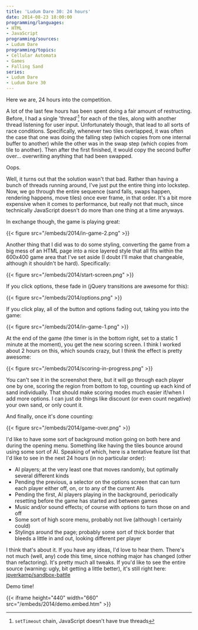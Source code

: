 ```yaml
---
title: 'Ludum Dare 30: 24 hours'
date: 2014-08-23 18:00:00
programming/languages:
- HTML
- JavaScript
programming/sources:
- Ludum Dare
programming/topics:
- Cellular Automata
- Games
- Falling Sand
series:
- Ludum Dare 
- Ludum Dare 30
---
```

Here we are, 24 hours into the competition.

A lot of the last few hours has been spent doing a fair amount of restructing. Before, I had a single 'thread'[^1] for each of the tiles, along with another thread listening for user input. Unfortunately though, that lead to all sorts of race conditions.
Specifically, whenever two tiles overlapped, it was often the case that one was doing the falling step (which copies from one internal buffer to another) while the other was in the swap step (which copies from tile to another). Then after the first finished, it would copy the second buffer over... overwriting anything that had been swapped.

Oops.

<!--more-->

Well, it turns out that the solution wasn't that bad. Rather than having a bunch of threads running around, I've just put the entire thing into lockstep. Now, we go through the entire sequence (sand falls, swaps happen, rendering happens, move tiles) once ever frame, in that order. It's a bit more expensive when it comes to performance, but really not that much, since technically JavaScript doesn't do more than one thing at a time anyways.

In exchange though, the game is playing great:

{{< figure src="/embeds/2014/in-game-2.png" >}}

Another thing that I did was to do some styling, converting the game from a big mess of an HTML page into a nice layered style that all fits within the 600x400 game area that I've set aside (I doubt I'll make that changeable, although it shouldn't be hard). Specifically:

{{< figure src="/embeds/2014/start-screen.png" >}}

If you click options, these fade in (jQuery transitions are awesome for this):

{{< figure src="/embeds/2014/options.png" >}}

If you click play, all of the button and options fading out, taking you into the game:

{{< figure src="/embeds/2014/in-game-1.png" >}}

At the end of the game (the timer is in the bottom right, set to a static 1 minute at the moment), you get the new scoring screen. I think I worked about 2 hours on this, which sounds crazy, but I think the effect is pretty awesome:

{{< figure src="/embeds/2014/scoring-in-progress.png" >}}

You can't see it in the screenshot there, but it will go through each player one by one, scoring the region from bottom to top, counting up each kind of sand individually. That should make scoring modes much easier if/when I add more options. I can just do things like discount (or even count negative) your own sand, or only count it.

And finally, once it's done counting:

{{< figure src="/embeds/2014/game-over.png" >}}

I'd like to have some sort of background motion going on both here and during the opening menu. Something like having the tiles bounce around using some sort of AI. Speaking of which, here is a tentative feature list that I'd like to see in the next 24 hours (in no particular order):


* AI players; at the very least one that moves randomly, but optimally several different kinds
* Pending the previous, a selector on the options screen that can turn each player either off, on, or to any of the current AIs
* Pending the first, AI players playing in the background, periodically resetting before the game has started and between games
* Music and/or sound effects; of course with options to turn those on and off
* Some sort of high score menu, probably not live (although I certainly could)
* Stylings around the page; probably some sort of thick border that bleeds a little in and out, looking different per player


I think that's about it. If you have any ideas, I'd love to hear them. There's not much (well, any) code this time, since nothing major has changed (other than refactoring). It's pretty much all tweaks. If you'd like to see the entire source (warning: ugly, bit getting a little better), it's still right here: <a href="https://github.com/jpverkamp/sandbox-battle">jpverkamp/sandbox-battle</a>

Demo time!

{{< iframe height="440" width="660" src="/embeds/2014/demo.embed.htm" >}}

[^1]: `setTimeout` chain, JavaScript doesn't have true threads